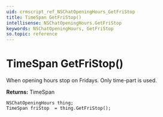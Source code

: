 ```yaml
---
uid: crmscript_ref_NSChatOpeningHours_GetFriStop
title: TimeSpan GetFriStop()
intellisense: NSChatOpeningHours.GetFriStop
keywords: NSChatOpeningHours, GetFriStop
so.topic: reference
---
```


# TimeSpan GetFriStop()

When opening hours stop on Fridays. Only time-part is used.

**Returns:** TimeSpan

```crmscript
NSChatOpeningHours thing;
TimeSpan friStop  = thing.GetFriStop();
```

